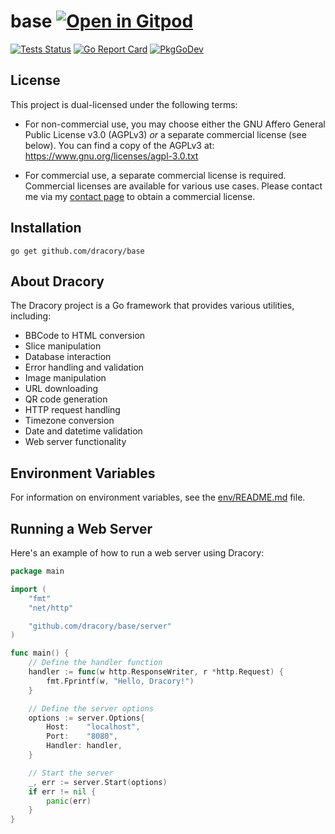 # base <a href="https://gitpod.io/#https://github.com/dracory/base" style="float:right:"><img src="https://gitpod.io/button/open-in-gitpod.svg" alt="Open in Gitpod" loading="lazy"></a>

[![Tests Status](https://github.com/dracory/base/actions/workflows/tests.yml/badge.svg?branch=main)](https://github.com/dracory/base/actions/workflows/tests.yml)
[![Go Report Card](https://goreportcard.com/badge/github.com/dracory/base)](https://goreportcard.com/report/github.com/dracory/base)
[![PkgGoDev](https://pkg.go.dev/badge/github.com/dracory/base)](https://pkg.go.dev/github.com/dracory/base)

## License

This project is dual-licensed under the following terms:

- For non-commercial use, you may choose either the GNU Affero General Public License v3.0 (AGPLv3) *or* a separate commercial license (see below). You can find a copy of the AGPLv3 at: https://www.gnu.org/licenses/agpl-3.0.txt

- For commercial use, a separate commercial license is required. Commercial licenses are available for various use cases. Please contact me via my [contact page](https://lesichkov.co.uk/contact) to obtain a commercial license.

## Installation

```
go get github.com/dracory/base
```


## About Dracory

The Dracory project is a Go framework that provides various utilities, including:

*   BBCode to HTML conversion
*   Slice manipulation
*   Database interaction
*   Error handling and validation
*   Image manipulation
*   URL downloading
*   QR code generation
*   HTTP request handling
*   Timezone conversion
*   Date and datetime validation
*   Web server functionality

## Environment Variables

For information on environment variables, see the [env/README.md](env/README.md) file.


## Running a Web Server

Here's an example of how to run a web server using Dracory:

```go
package main

import (
	"fmt"
	"net/http"

	"github.com/dracory/base/server"
)

func main() {
	// Define the handler function
	handler := func(w http.ResponseWriter, r *http.Request) {
		fmt.Fprintf(w, "Hello, Dracory!")
	}

	// Define the server options
	options := server.Options{
		Host:    "localhost",
		Port:    "8080",
		Handler: handler,
	}

	// Start the server
	_, err := server.Start(options)
	if err != nil {
		panic(err)
	}
}
